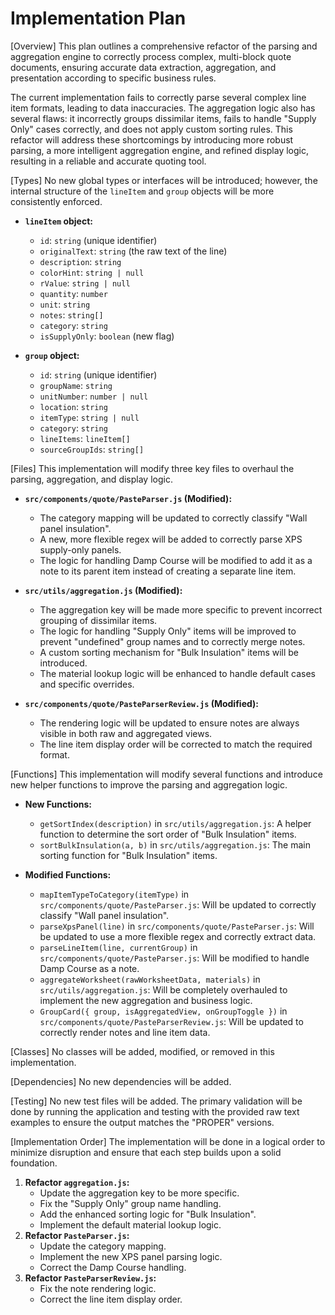 # Implementation Plan

[Overview]
This plan outlines a comprehensive refactor of the parsing and aggregation engine to correctly process complex, multi-block quote documents, ensuring accurate data extraction, aggregation, and presentation according to specific business rules.

The current implementation fails to correctly parse several complex line item formats, leading to data inaccuracies. The aggregation logic also has several flaws: it incorrectly groups dissimilar items, fails to handle "Supply Only" cases correctly, and does not apply custom sorting rules. This refactor will address these shortcomings by introducing more robust parsing, a more intelligent aggregation engine, and refined display logic, resulting in a reliable and accurate quoting tool.

[Types]
No new global types or interfaces will be introduced; however, the internal structure of the `lineItem` and `group` objects will be more consistently enforced.

- **`lineItem` object:**
  - `id`: `string` (unique identifier)
  - `originalText`: `string` (the raw text of the line)
  - `description`: `string`
  - `colorHint`: `string | null`
  - `rValue`: `string | null`
  - `quantity`: `number`
  - `unit`: `string`
  - `notes`: `string[]`
  - `category`: `string`
  - `isSupplyOnly`: `boolean` (new flag)

- **`group` object:**
  - `id`: `string` (unique identifier)
  - `groupName`: `string`
  - `unitNumber`: `number | null`
  - `location`: `string`
  - `itemType`: `string | null`
  - `category`: `string`
  - `lineItems`: `lineItem[]`
  - `sourceGroupIds`: `string[]`

[Files]
This implementation will modify three key files to overhaul the parsing, aggregation, and display logic.

- **`src/components/quote/PasteParser.js` (Modified):**
  - The category mapping will be updated to correctly classify "Wall panel insulation".
  - A new, more flexible regex will be added to correctly parse XPS supply-only panels.
  - The logic for handling Damp Course will be modified to add it as a note to its parent item instead of creating a separate line item.

- **`src/utils/aggregation.js` (Modified):**
  - The aggregation key will be made more specific to prevent incorrect grouping of dissimilar items.
  - The logic for handling "Supply Only" items will be improved to prevent "undefined" group names and to correctly merge notes.
  - A custom sorting mechanism for "Bulk Insulation" items will be introduced.
  - The material lookup logic will be enhanced to handle default cases and specific overrides.

- **`src/components/quote/PasteParserReview.js` (Modified):**
  - The rendering logic will be updated to ensure notes are always visible in both raw and aggregated views.
  - The line item display order will be corrected to match the required format.

[Functions]
This implementation will modify several functions and introduce new helper functions to improve the parsing and aggregation logic.

- **New Functions:**
  - `getSortIndex(description)` in `src/utils/aggregation.js`: A helper function to determine the sort order of "Bulk Insulation" items.
  - `sortBulkInsulation(a, b)` in `src/utils/aggregation.js`: The main sorting function for "Bulk Insulation" items.

- **Modified Functions:**
  - `mapItemTypeToCategory(itemType)` in `src/components/quote/PasteParser.js`: Will be updated to correctly classify "Wall panel insulation".
  - `parseXpsPanel(line)` in `src/components/quote/PasteParser.js`: Will be updated to use a more flexible regex and correctly extract data.
  - `parseLineItem(line, currentGroup)` in `src/components/quote/PasteParser.js`: Will be modified to handle Damp Course as a note.
  - `aggregateWorksheet(rawWorksheetData, materials)` in `src/utils/aggregation.js`: Will be completely overhauled to implement the new aggregation and business logic.
  - `GroupCard({ group, isAggregatedView, onGroupToggle })` in `src/components/quote/PasteParserReview.js`: Will be updated to correctly render notes and line item data.

[Classes]
No classes will be added, modified, or removed in this implementation.

[Dependencies]
No new dependencies will be added.

[Testing]
No new test files will be added. The primary validation will be done by running the application and testing with the provided raw text examples to ensure the output matches the "PROPER" versions.

[Implementation Order]
The implementation will be done in a logical order to minimize disruption and ensure that each step builds upon a solid foundation.

1.  **Refactor `aggregation.js`:**
    -   Update the aggregation key to be more specific.
    -   Fix the "Supply Only" group name handling.
    -   Add the enhanced sorting logic for "Bulk Insulation".
    -   Implement the default material lookup logic.
2.  **Refactor `PasteParser.js`:**
    -   Update the category mapping.
    -   Implement the new XPS panel parsing logic.
    -   Correct the Damp Course handling.
3.  **Refactor `PasteParserReview.js`:**
    -   Fix the note rendering logic.
    -   Correct the line item display order.
